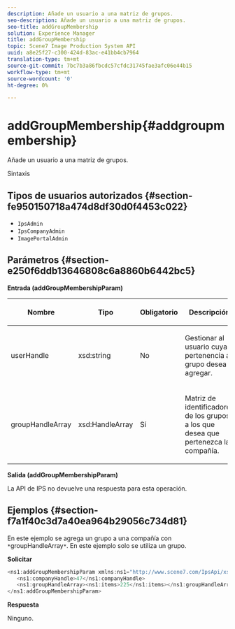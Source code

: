 ```yaml
---
description: Añade un usuario a una matriz de grupos.
seo-description: Añade un usuario a una matriz de grupos.
seo-title: addGroupMembership
solution: Experience Manager
title: addGroupMembership
topic: Scene7 Image Production System API
uuid: a8e25f27-c300-424d-83ac-e41bb4cb7964
translation-type: tm+mt
source-git-commit: 7bc7b3a86fbcdc57cfdc31745fae3afc06e44b15
workflow-type: tm+mt
source-wordcount: '0'
ht-degree: 0%

---
```



# addGroupMembership{#addgroupmembership}

Añade un usuario a una matriz de grupos.

Sintaxis

## Tipos de usuarios autorizados {#section-fe950150718a474d8df30d0f4453c022}

* `IpsAdmin`
* `IpsCompanyAdmin`
* `ImagePortalAdmin`

## Parámetros {#section-e250f6ddb13646808c6a8860b6442bc5}

**Entrada (addGroupMembershipParam)**

<table id="table_71AD8902E4854CA5A12379DBA4DF17C7"> 
 <thead> 
  <tr> 
   <th colname="col1" class="entry"> <p>Nombre </p> </th> 
   <th colname="col2" class="entry"> <p>Tipo </p> </th> 
   <th colname="col3" class="entry"> <p>Obligatorio </p> </th> 
   <th colname="col4" class="entry"> <p>Descripción </p> </th> 
  </tr> 
 </thead>
 <tbody> 
  <tr> 
   <td colname="col1"> <span class="codeph"> <span class="varname"> userHandle</span> </span> </td> 
   <td colname="col2"> <span class="codeph"> xsd:string</span> </td> 
   <td colname="col3"> <p>No </p> </td> 
   <td colname="col4"> <p>Gestionar al usuario cuya pertenencia al grupo desea agregar. </p> </td> 
  </tr> 
  <tr> 
   <td colname="col1"> <span class="codeph"> <span class="varname"> groupHandleArray</span> </span> </td> 
   <td colname="col2"> <span class="codeph"> xsd:HandleArray</span> </td> 
   <td colname="col3"> <p>Sí </p> </td> 
   <td colname="col4"> <p>Matriz de identificadores de los grupos a los que desea que pertenezca la compañía. </p> </td> 
  </tr> 
 </tbody> 
</table>

**Salida (addGroupMembershipParam)**

La API de IPS no devuelve una respuesta para esta operación.

## Ejemplos {#section-f7a1f40c3d7a40ea964b29056c734d81}

En este ejemplo se agrega un grupo a una compañía con ` *`groupHandleArray`*`. En este ejemplo solo se utiliza un grupo.

**Solicitar**

```java
<ns1:addGroupMembershipParam xmlns:ns1="http://www.scene7.com/IpsApi/xsd">
   <ns1:companyHandle>47</ns1:companyHandle>
   <ns1:groupHandleArray><ns1:items>225</ns1:items></ns1:groupHandleArray>
</ns1:addGroupMembershipParam>
```

**Respuesta**

Ninguno.
